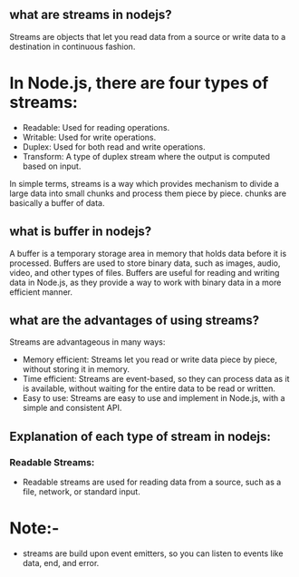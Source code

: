 ## what are streams in nodejs?
Streams are objects that let you read data from a source or write data to a destination in continuous fashion. 
# In Node.js, there are four types of streams:
- Readable: Used for reading operations.
- Writable: Used for write operations.
- Duplex: Used for both read and write operations.
- Transform: A type of duplex stream where the output is computed based on input.


In simple terms, streams is a way which provides mechanism to divide a large data into small chunks and process them piece by piece.
chunks are basically a buffer of data.

## what is buffer in nodejs?
A buffer is a temporary storage area in memory that holds data before it is processed. Buffers are used to store binary data, such as images, audio, video, and other types of files. Buffers are useful for reading and writing data in Node.js, as they provide a way to work with binary data in a more efficient manner.

## what are the advantages of using streams?
Streams are advantageous in many ways:
- Memory efficient: Streams let you read or write data piece by piece, without storing it in memory.
- Time efficient: Streams are event-based, so they can process data as it is available, without waiting for the entire data to be read or written.
- Easy to use: Streams are easy to use and implement in Node.js, with a simple and consistent API.


## Explanation of each type of stream in nodejs:

### Readable Streams:
- Readable streams are used for reading data from a source, such as a file, network, or standard input.

# Note:-
- streams are build upon event emitters, so you can listen to events like data, end, and error.